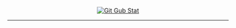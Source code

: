 <p align="center">
    <a href="https://github.com/anuraghazra/github-readme-stats">
        <img alt="Git Gub Stat" src="http://github-profile-summary-cards.vercel.app/api/cards/profile-details?username=Brazilianian&theme=github_dark"/>
    </a>
<!--     <a href="https://github.com/anuraghazra/github-readme-stats">
        <img align="center" alt="Top Languages" src="https://github-readme-stats.vercel.app/api/wakatime?username=Brazilianian"/>
    </a> -->
</p>


---
